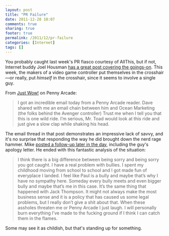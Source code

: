 ```yaml
---
layout: post
title: "PR Failure"
date: 2011-12-28 10:07
comments: true
sharing: true
footer: true
permalink: /2011/12/pr-failure
categories: [Internet]
tags: []
---
```

You probably caught last week's PR fiasco courtesy of AllThis, but if not, Internet buddy Joel Housman <a href="http://joelhousman.com/2011/12/19/this-week-in-douchebaggery-allthis-com/">has a great post covering the goings-on</a>. This week, the makers of a video game controller put themselves in the crosshair—or really, put <em>himself</em> in the crosshair, since it seems to involve a single guy.

From <a href="http://penny-arcade.com/resources/just-wow1.html">Just Wow!</a> on Penny Arcade:

<blockquote>I got an incredible email today from a Penny Arcade reader. Dave shared with me an email chain between him and Ocean Marketing (the folks behind the Avenger controller) Trust me when I tell you that this is one wild ride. I’m serious, Mr. Toad would look at this ride and just give a slow clap while shaking his head. </blockquote>

The email thread in that post demonstrates an impressive lack of savvy, and it's no surprise that responding the way he did brought down the nerd rage hammer. Mike <a href="http://www.penny-arcade.com/resources/an-update1.html">posted a follow-up later in the day</a>, including the guy's apology letter. He ended with this fantastic analysis of the situation:

<blockquote>I think there is a big difference between being sorry and being sorry you got caught. I have a real problem with bullies. I spent my childhood moving from school to school and I got made fun of everyplace I landed. I feel like Paul is a bully and maybe that’s why I have no sympathy here. Someday every bully meets and even bigger bully and maybe that’s me in this case.  It’s the same thing that happened with Jack Thompson. It might not always make the most business sense and it is a policy that has caused us some legal problems, but I really don’t give a shit about that. When these assholes threaten me or Penny Arcade I just laugh. I will personally burn everything I’ve made to the fucking ground if I think I can catch them in the flames.</blockquote>

Some may see it as childish, but that's standing up for something.